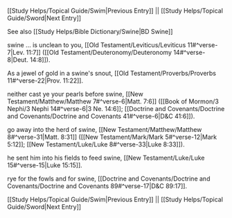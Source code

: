 [[Study Helps/Topical Guide/Swim|Previous Entry]]  ||  [[Study Helps/Topical Guide/Sword|Next Entry]]

 See also [[Study Helps/Bible Dictionary/Swine|BD Swine]]

 swine ... is unclean to you, [[Old Testament/Leviticus/Leviticus 11#^verse-7|Lev. 11:7]] ([[Old Testament/Deuteronomy/Deuteronomy 14#^verse-8|Deut. 14:8]]).

 As a jewel of gold in a swine's snout, [[Old Testament/Proverbs/Proverbs 11#^verse-22|Prov. 11:22]].

 neither cast ye your pearls before swine, [[New Testament/Matthew/Matthew 7#^verse-6|Matt. 7:6]] ([[Book of Mormon/3 Nephi/3 Nephi 14#^verse-6|3 Ne. 14:6]]; [[Doctrine and Covenants/Doctrine and Covenants/Doctrine and Covenants 41#^verse-6|D&C 41:6]]).

 go away into the herd of swine, [[New Testament/Matthew/Matthew 8#^verse-31|Matt. 8:31]] ([[New Testament/Mark/Mark 5#^verse-12|Mark 5:12]]; [[New Testament/Luke/Luke 8#^verse-33|Luke 8:33]]).

 he sent him into his fields to feed swine, [[New Testament/Luke/Luke 15#^verse-15|Luke 15:15]].

 rye for the fowls and for swine, [[Doctrine and Covenants/Doctrine and Covenants/Doctrine and Covenants 89#^verse-17|D&C 89:17]].

[[Study Helps/Topical Guide/Swim|Previous Entry]]  ||  [[Study Helps/Topical Guide/Sword|Next Entry]]